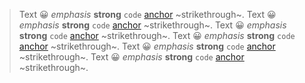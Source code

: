 > Text 😀 *emphasis* **strong** `code` [anchor](href) ~strikethrough~.
> Text 😀 *emphasis* **strong** `code` [anchor](href) ~strikethrough~.
> Text 😀 *emphasis* **strong** `code` [anchor](href) ~strikethrough~.
> Text 😀 *emphasis* **strong** `code` [anchor](href) ~strikethrough~.
> Text 😀 *emphasis* **strong** `code` [anchor](href) ~strikethrough~.
> Text 😀 *emphasis* **strong** `code` [anchor](href) ~strikethrough~.
